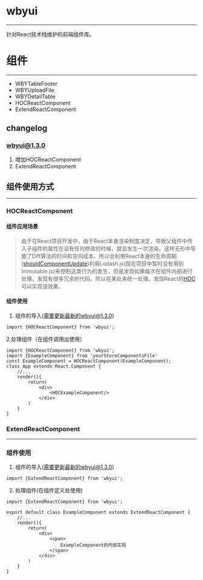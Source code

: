 # wbyui
----
针对React技术栈维护的前端组件库。

# 组件

---
- WBYTableFooter 
- WBYUploadFile
- WBYDetailTable
- HOCReactComponent
- ExtendReactComponent

## changelog
### wbyui@1.3.0
1. 增加HOCReactComponent
2. ExtendReactComponent

## 组件使用方式

---
### HOCReactComponent
#### 组件应用场景
>由于在React项目开发中，由于React本身渲染制度决定，导致父组件中传入子组件的属性在没有任何修改的时候，就会发生一次渲染。这样无形中导致了Diff算法的时间和空间成本。所以会利用React本身的生命周期([shouldComponentUpdate](https://reactjs.org/docs/optimizing-performance.html#shouldcomponentupdate-in-action))利用Lodash.js(现在项目中暂时没有用到Immutable.js)来控制这类行为的发生，但是发现如果每次在组件内部进行处理，发现有很多冗余的代码。所以在某处来统一处理。发现React的[HOC](https://reactjs.org/docs/higher-order-components.html#use-hocs-for-cross-cutting-concerns)可以实现该效果。
#### 组件使用
1. 组件的导入(需要更新最新的wbyui@1.3.0)
```
import {HOCReactComponent} from 'wbyui';
```
2.处理组件（在组件调用出使用）
```
import {HOCReactComponent} from 'wbyui';
import {ExampleComponent} from 'yourStoreComponentsFile'
const ExampleComponent = HOCReactComponent(ExampleComponent);
class App extends React.Component {
    //...
    render(){
        return(
            <div>
                <HOCExampleComponent/>
            </div>
        )
    }
}
```

### ExtendReactComponent
-----
### 组件使用
1. 组件的导入(需要更新最新的wbyui@1.3.0)
```
import {ExtendReactComponent} from 'wbyui';
```
2. 处理组件(在组件定义处使用)
```
import {ExtendReactComponent} from 'wbyui';

export default class ExampleComponent extends ExtendReactComponent {
    //...
    render(){
        return(
            <div>
                <span>
                    ExampleComponent的内部实现
                </span>
            </div>
        )
    }
}
```
